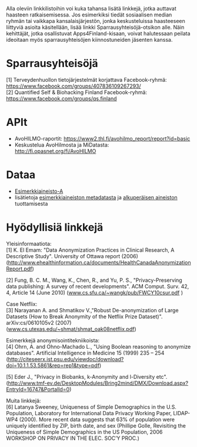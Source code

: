 Alla oleviin linkkilistoihin voi kuka tahansa lisätä linkkejä, jotka auttavat haasteen
ratkaisemisessa. Jos esimerkiksi tiedät sosiaalisen median ryhmän tai
vaikkapa kansalaisjärjestön, jonka keskusteluissa haasteeseen liittyviä asioita
käsitellään, lisää linkki Sparrausyhteisöjä-otsikon alle. Näin kehittäjät, jotka
osallistuvat Apps4Finland-kisaan, voivat halutessaan peilata ideoitaan myös
sparrausyhteisöjen kiinnostuneiden jäsenten kanssa.


Sparrausyhteisöjä
=================
[1] Terveydenhuollon tietojärjestelmät korjattava Facebook-ryhmä: https://www.facebook.com/groups/407836109267293/ <br>
[2] Quantified Self & Biohacking Finland Facebook-ryhmä: https://www.facebook.com/groups/qs.finland

APIt
====
* AvoHILMO-raportit: https://www2.thl.fi/avohilmo_report/report?id=basic
* Keskustelua AvoHilmosta ja MiDatasta: http://fi.opasnet.org/fi/AvoHILMO

Dataa
=====
* [Esimerkkiaineisto-A]() <br>
* lisätietoja [esimerkkiaineiston metadatasta](http://en.opasnet.org/w/KTL_Sarcoma_study#Simulated_data)
ja [alkuperäisen aineiston](http://en.opasnet.org/w/KTL_Sarcoma_study) tuottamisesta

Hyödyllisiä linkkejä
====================

Yleisinformaatiota: <br>
[1] K. El Emam: "Data Anonymization Practices in Clinical Research, A Descriptive Study". University of Ottawa report (2006) (http://www.ehealthinformation.ca/documents/HealthCanadaAnonymizationReport.pdf)

[2] Fung, B. C. M., Wang, K., Chen, R., and Yu, P. S., "Privacy-Preserving data publishing: A survey of recent developments". ACM Comput. Surv. 42, 4, Article 14 (June 2010) (www.cs.sfu.ca/~wangk/pub/FWCY10csur.pdf )

Case Netflix: <br>
[3] Narayanan A. and Shmatikov V.,"Robust De-anonymization of Large Datasets (How to Break Anonymity of the Netflix Prize Dataset)". arXiv:cs/0610105v2 (2007) (www.cs.utexas.edu/~shmat/shmat_oak08netflix.pdf)

Esimerkkejä anonymisointitekniikoista: <br>
[4] Ohrn, A. and Ohno-Machado L., "Using Boolean reasoning to anonymize databases".
Artificial Intelligence in Medicine 15 (1999) 235 – 254 (http://citeseerx.ist.psu.edu/viewdoc/download?doi=10.1.1.53.5861&rep=rep1&type=pdf)

[5] Eder J., "Privacy in Biobanks, k-Anonymity and l-Diversity etc". (http://www.tmf-ev.de/DesktopModules/Bring2mind/DMX/Download.aspx?EntryId=16747&PortalId=0)

Muita linkkejä: <br>
[6] Latanya Sweeney, Uniqueness of Simple Demographics in the U.S. Population,
Laboratory for International Data Privacy Working Paper, LIDAP-WP4 (2000).
More recent data suggests that 63% of population were uniquely identified by
ZIP, birth date, and sex (Phillipe Golle, Revisiting the Uniqueness of Simple
Demographics in the US Population, 2006 WORKSHOP ON PRIVACY IN THE ELEC.
SOC’Y PROC.)
